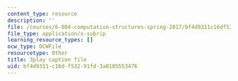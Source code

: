 ```yaml
---
content_type: resource
description: ''
file: /courses/6-004-computation-structures-spring-2017/bf4d9311c16df53291fd3a8185553476_70auqrv84y8.srt
file_type: application/x-subrip
learning_resource_types: []
ocw_type: OCWFile
resourcetype: Other
title: 3play caption file
uid: bf4d9311-c16d-f532-91fd-3a8185553476
---
```

